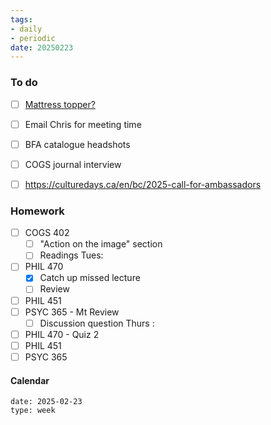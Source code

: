 ```yaml
---
tags:
- daily
- periodic
date: 20250223
---
```


### To do
- [ ] [Mattress topper?](https://canada.foambymail.com/product/egg-crate-foam-topper.html)
- [ ] Email Chris for meeting time
- [ ] BFA catalogue headshots
- [ ] COGS journal interview
- [ ] https://culturedays.ca/en/bc/2025-call-for-ambassadors


### Homework
- [ ] COGS 402 
	- [ ] "Action on the image" section
	- [ ] Readings
Tues:
- [ ] PHIL 470
	- [x] Catch up missed lecture
	- [ ] Review 
- [ ] PHIL 451
- [ ] PSYC 365 - Mt Review
	- [ ] Discussion question 
Thurs :
- [ ] PHIL 470 - Quiz 2 
- [ ] PHIL 451
- [ ] PSYC 365

#### Calendar
```gEvent
date: 2025-02-23
type: week
```


